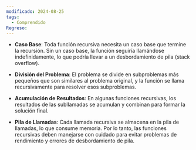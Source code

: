 ```yaml
---
modificado: 2024-08-25
tags:
  - Comprendido
Regreso:
---
```

+ **Caso Base**: Toda función recursiva necesita un caso base que termine la recursión. Sin un caso base, la función seguiría llamándose indefinidamente, lo que podría llevar a un desbordamiento de pila (stack overflow).
    
+  **División del Problema**: El problema se divide en subproblemas más pequeños que son similares al problema original, y la función se llama recursivamente para resolver esos subproblemas.
    
+  **Acumulación de Resultados**: En algunas funciones recursivas, los resultados de las subllamadas se acumulan y combinan para formar la solución final.
    
+ **Pila de Llamadas**: Cada llamada recursiva se almacena en la pila de llamadas, lo que consume memoria. Por lo tanto, las funciones recursivas deben manejarse con cuidado para evitar problemas de rendimiento y errores de desbordamiento de pila.